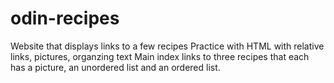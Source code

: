 # odin-recipes
Website that displays links to a few recipes
Practice with HTML with relative links, pictures, organzing text
Main index links to three recipes that each has a picture, an unordered list and an ordered list.